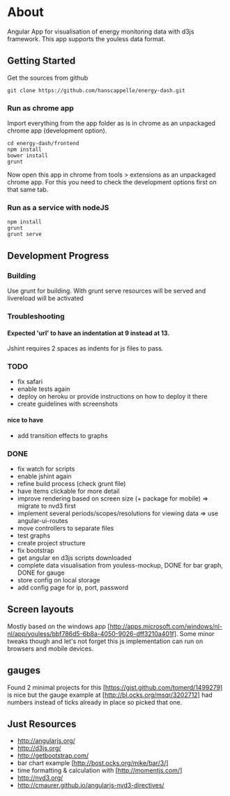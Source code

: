 # About

Angular App for visualisation of energy monitoring data with d3js framework. This app supports the youless data format.

## Getting Started

Get the sources from github

    git clone https://github.com/hanscappelle/energy-dash.git

### Run as chrome app

Import everything from the app folder as is in chrome as an unpackaged chrome app (development option).

    cd energy-dash/frontend
    npm install
    bower install
    grunt

Now open this app in chrome from tools > extensions as an unpackaged chrome app. For this you need to check the
development options first on that same tab.

### Run as a service with nodeJS

    npm install
    grunt
    grunt serve

## Development Progress

### Building

Use grunt for building. With grunt serve resources will be served and livereload will be activated

### Troubleshooting

#### Expected 'url' to have an indentation at 9 instead at 13.

Jshint requires 2 spaces as indents for js files to pass.

### TODO

* fix safari
* enable tests again
* deploy on heroku or provide instructions on how to deploy it there
* create guidelines with screenshots

#### nice to have

* add transition effects to graphs

### DONE

* fix watch for scripts
* enable jshint again
* refine build process (check grunt file)
* have items clickable for more detail
* improve rendering based on screen size (+ package for mobile) => migrate to nvd3 first
* implement several periods/scopes/resolutions for viewing data => use angular-ui-routes
* move controllers to separate files
* test graphs
* create project structure
* fix bootstrap
* get angular en d3js scripts downloaded
* complete data visualisation from youless-mockup, DONE for bar graph, DONE for gauge
* store config on local storage
* add config page for ip, port, password

## Screen layouts

Mostly based on the windows app [http://apps.microsoft.com/windows/nl-nl/app/youless/bbf786d5-6b8a-4050-9026-dff3210a401f].
Some minor tweaks though and let's not forget this js implementation can run on browsers and mobile devices.

## gauges

Found 2 minimal projects for this [https://gist.github.com/tomerd/1499279] is nice
but the gauge example at [http://bl.ocks.org/msqr/3202712] had numbers instead of ticks already in place so picked that one.

## Just Resources

* http://angularjs.org/
* http://d3js.org/
* http://getbootstrap.com/
* bar chart example [http://bost.ocks.org/mike/bar/3/]
* time formatting & calculation with [http://momentjs.com/]
* http://nvd3.org/
* http://cmaurer.github.io/angularjs-nvd3-directives/

